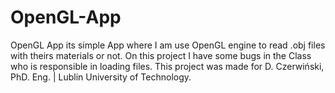 # OpenGL-App
OpenGL App its simple App where I am use OpenGL engine to read .obj files with theirs materials or not. 
On this project I have some bugs in the Class who is responsible in loading files. 
This project was made for D. Czerwiński, PhD. Eng. | Lublin University of Technology.

